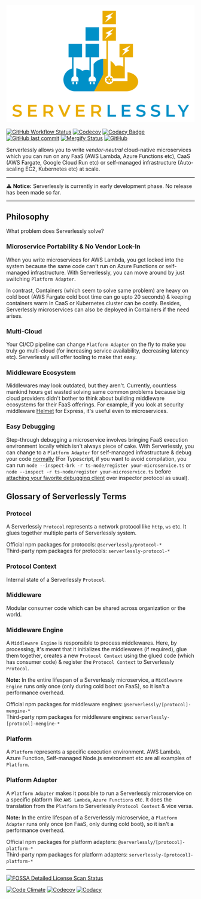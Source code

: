 ![Serverlessly Logo](https://github.com/ServerlesslyStack/Serverlessly/raw/main/assets/logo.png)

[![GitHub Workflow Status](https://img.shields.io/github/workflow/status/ServerlesslyStack/Serverlessly/Matrix%20Test?label=matrix%20test&logo=GitHub%20Actions&logoColor=%23FFF)](https://github.com/ServerlesslyStack/Serverlessly/actions?query=workflow%3A%22Matrix+Test%22) [![Codecov](https://img.shields.io/codecov/c/github/ServerlesslyStack/Serverlessly?label=coverage&logo=Codecov&token=XO1C4ATYMM)](https://codecov.io/gh/ServerlesslyStack/Serverlessly) [![Codacy Badge](https://app.codacy.com/project/badge/Grade/114b4d920d6243d9b6c9d560cd53f7c0)](https://www.codacy.com/gh/ServerlesslyStack/Serverlessly/dashboard?utm_source=github.com&utm_medium=referral&utm_content=ServerlesslyStack/Serverlessly&utm_campaign=Badge_Grade) [![GitHub last commit](https://img.shields.io/github/last-commit/ServerlesslyStack/Serverlessly?logo=github)](https://github.com/ServerlesslyStack/Serverlessly/commits/main) [![Mergify Status](https://img.shields.io/endpoint.svg?url=https://gh.mergify.io/badges/ServerlesslyStack/Serverlessly&style=flat)](https://github.com/ServerlesslyStack/Serverlessly/blob/main/.github/mergify.yml) [![GitHub](https://img.shields.io/github/license/ServerlesslyStack/Serverlessly?color=%2300cc00)](https://app.fossa.com/reports/b6bc87d4-04d0-44e6-bac5-14cc7991cbbd)

Serverlessly allows you to write _vendor-neutral_ cloud-native microservices which you can run on any FaaS (AWS Lambda, Azure Functions etc), CaaS (AWS Fargate, Google Cloud Run etc) or self-managed infrastructure (Auto-scaling EC2, Kubernetes etc) at scale.

---

:warning: **Notice:** Serverlessly is currently in early development phase. No release has been made so far.

---

## Philosophy

What problem does Serverlessly solve?

### Microservice Portability & No Vendor Lock-In

When you write microservices for AWS Lambda, you get locked into the system because the same code can't run on Azure Functions or self-managed infrastructure. With Serverlessly, you can move around by just switching `Platform Adapter`.

In contrast, Containers (which seem to solve same problem) are heavy on cold boot (AWS Fargate cold boot time can go upto 20 seconds) & keeping containers warm in CaaS or Kubernetes cluster can be costly. Besides, Serverlessly microservices can also be deployed in Containers if the need arises.

### Multi-Cloud

Your CI/CD pipeline can change `Platform Adapter` on the fly to make you truly go multi-cloud (for increasing service availability, decreasing latency etc). Serverlessly will offer tooling to make that easy.

### Middleware Ecosystem

Middlewares may look outdated, but they aren't. Currently, countless mankind hours get wasted solving same common problems because big cloud providers didn't bother to think about building middleware ecosystems for their FaaS offerings. For example, if you look at security middleware [Helmet](https://www.npmjs.com/package/helmet) for Express, it's useful even to microservices.

### Easy Debugging

Step-through debugging a microservice involves bringing FaaS execution environment locally which isn't always piece of cake. With Serverlessly, you can change to a `Platform Adapter` for self-managed infrastructure & debug your code [normally](https://nodejs.org/en/docs/guides/debugging-getting-started/) (For Typescript, if you want to avoid compilation, you can run `node --inspect-brk -r ts-node/register your-microservice.ts` or `node --inspect -r ts-node/register your-microservice.ts` before [attaching your favorite debugging client](https://code.visualstudio.com/docs/nodejs/nodejs-debugging#_attaching-to-nodejs) over inspector protocol as usual).

## Glossary of Serverlessly Terms

### Protocol

A Serverlessly `Protocol` represents a network protocol like `http`, `ws` etc. It glues together multiple parts of Serverlessly system.

Official npm packages for protocols: `@serverlessly/protocol-*`  
Third-party npm packages for protocols: `serverlessly-protocol-*`

### Protocol Context

Internal state of a Serverlessly `Protocol`.

### Middleware

Modular consumer code which can be shared across organization or the world.

### Middleware Engine

A `Middleware Engine` is responsible to process middlewares. Here, by processing, it's meant that it initializes the middlewares (if required), glue them together, creates a new `Protocol Context` using the glued code (which has consumer code) & register the `Protocol Context` to Serverlessly `Protocol`.

**Note:** In the entire lifespan of a Serverlessly microservice, a `Middleware Engine` runs only once (only during cold boot on FaaS), so it isn't a performance overhead.

Official npm packages for middleware engines: `@serverlessly/[protocol]-mengine-*`  
Third-party npm packages for middleware engines: `serverlessly-[protocol]-mengine-*`

### Platform

A `Platform` represents a specific execution environment. AWS Lambda, Azure Function, Self-managed Node.js environment etc are all examples of `Platform`.

### Platform Adapter

A `Platform Adapter` makes it possible to run a Serverlessly microservice on a specific platform like `AWS Lambda`, `Azure Functions` etc. It does the translation from the `Platform` to Serverlessly `Protocol Context` & vice versa.

**Note:** In the entire lifespan of a Serverlessly microservice, a `Platform Adapter` runs only once (on FaaS, only during cold boot), so it isn't a performance overhead.

Official npm packages for platform adapters: `@serverlessly/[protocol]-platform-*`  
Third-party npm packages for platform adapters: `serverlessly-[protocol]-platform-*`

---

[![FOSSA Detailed License Scan Status](https://app.fossa.com/api/projects/git%2Bgithub.com%2FServerlesslyStack%2FServerlessly.svg?type=large)](https://app.fossa.com/projects/git%2Bgithub.com%2FServerlesslyStack%2FServerlessly/)

[![Code Climate](https://img.shields.io/codeclimate/maintainability/ServerlesslyStack/Serverlessly?label=Code%20Climate&logo=code%20climate&style=for-the-badge)](https://codeclimate.com/github/ServerlesslyStack/Serverlessly/maintainability) [![Codecov](https://img.shields.io/codecov/c/github/ServerlesslyStack/Serverlessly?label=Codecov&logo=Codecov&style=for-the-badge&token=XO1C4ATYMM)](https://codecov.io/gh/ServerlesslyStack/Serverlessly) [![Codacy](https://img.shields.io/codacy/grade/114b4d920d6243d9b6c9d560cd53f7c0?label=Codacy&logo=codacy&style=for-the-badge)](https://www.codacy.com/gh/ServerlesslyStack/Serverlessly/dashboard)
